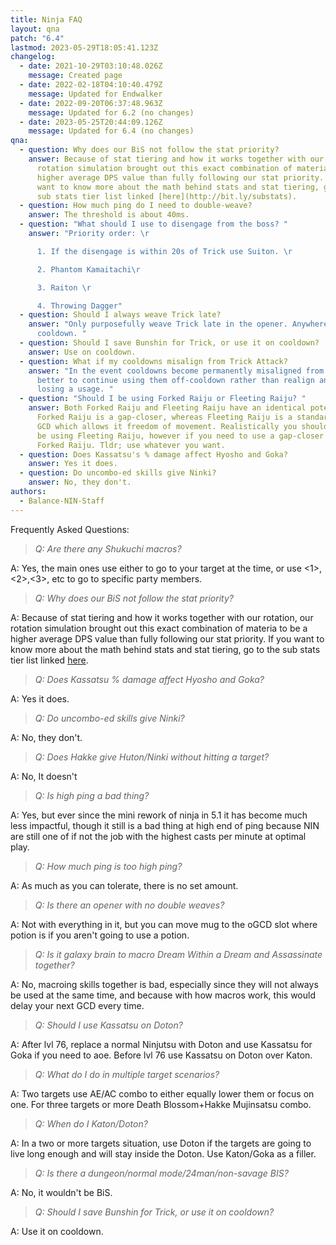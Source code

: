 ```yaml
---
title: Ninja FAQ
layout: qna
patch: "6.4"
lastmod: 2023-05-29T18:05:41.123Z
changelog:
  - date: 2021-10-29T03:10:48.026Z
    message: Created page
  - date: 2022-02-18T04:10:40.479Z
    message: Updated for Endwalker
  - date: 2022-09-20T06:37:48.963Z
    message: Updated for 6.2 (no changes)
  - date: 2023-05-25T20:44:09.126Z
    message: Updated for 6.4 (no changes)
qna:
  - question: Why does our BiS not follow the stat priority?
    answer: Because of stat tiering and how it works together with our rotation, our
      rotation simulation brought out this exact combination of materia to be a
      higher average DPS value than fully following our stat priority. If you
      want to know more about the math behind stats and stat tiering, go to the
      sub stats tier list linked [here](http://bit.ly/substats).
  - question: How much ping do I need to double-weave?
    answer: The threshold is about 40ms.
  - question: "What should I use to disengage from the boss? "
    answer: "Priority order: \r

      1. If the disengage is within 20s of Trick use Suiton. \r

      2. Phantom Kamaitachi\r

      3. Raiton \r

      4. Throwing Dagger"
  - question: Should I always weave Trick late?
    answer: "Only purposefully weave Trick late in the opener. Anywhere else, use on
      cooldown. "
  - question: Should I save Bunshin for Trick, or use it on cooldown?
    answer: Use on cooldown.
  - question: What if my cooldowns misalign from Trick Attack?
    answer: "In the event cooldowns become permanently misaligned from Trick, it is
      better to continue using them off-cooldown rather than realign and risk
      losing a usage. "
  - question: "Should I be using Forked Raiju or Fleeting Raiju? "
    answer: Both Forked Raiju and Fleeting Raiju have an identical potency of 560.
      Forked Raiju is a gap-closer, whereas Fleeting Raiju is a standard melee
      GCD which allows it freedom of movement. Realistically you should always
      be using Fleeting Raiju, however if you need to use a gap-closer then use
      Forked Raiju. Tldr; use whatever you want.
  - question: Does Kassatsu's % damage affect Hyosho and Goka?
    answer: Yes it does.
  - question: Do uncombo-ed skills give Ninki?
    answer: No, they don't.
authors:
  - Balance-NIN-Staff
---
```

Frequently Asked Questions: 

> *Q: Are there any Shukuchi macros?*

A: Yes, the main ones use either <t> to go to your target at the time, or use <1>,<2>,<3>, etc to go to specific party members.

> *Q: Why does our BiS not follow the stat priority?*

A: Because of stat tiering and how it works together with our rotation, our rotation simulation brought out this exact combination of materia to be a higher average DPS value than fully following our stat priority. If you want to know more about the math behind stats and stat tiering, go to the sub stats tier list linked [here](http://bit.ly/substats).

> *Q: Does Kassatsu  % damage affect Hyosho and Goka?*

A: Yes it does.

> *Q: Do uncombo-ed skills give Ninki?*

A: No, they don't.

> *Q: Does Hakke give Huton/Ninki without hitting a target?*

A: No, It doesn't

> *Q: Is high ping a bad thing?*

A: Yes, but ever since the mini rework of ninja in 5.1 it has become much less impactful, though it still is a bad thing at high end of ping because NIN are still one of if not the job with the highest casts per minute at optimal play.

> *Q: How much ping is too high ping?*

A: As much as you can tolerate, there is no set amount.

> *Q: Is there an opener with no double weaves?*

A: Not with everything in it, but you can move mug to the oGCD slot where potion is if you aren't going to use a potion.

> *Q: Is it galaxy brain to macro Dream Within a Dream and Assassinate together?*

A: No, macroing skills together is bad, especially since they will not always be used at the same time, and because with how macros work, this would delay your next GCD every time.

> *Q: Should I use Kassatsu on Doton?*

A: After lvl 76, replace a normal Ninjutsu with Doton and use Kassatsu for Goka if you need to aoe. Before lvl 76 use Kassatsu on Doton over Katon.

> *Q: What do I do in multiple target scenarios?*

A: Two targets use AE/AC combo to either equally lower them or focus on one.
For three targets or more Death Blossom+Hakke Mujinsatsu combo.

> *Q: When do I Katon/Doton?*

A: In a two or more targets situation, use Doton if the targets are going to live long enough and will stay inside the Doton. Use Katon/Goka as a filler.

> *Q: Is there a dungeon/normal mode/24man/non-savage BIS?*

A: No, it wouldn't be BiS.

> *Q: Should I save Bunshin for Trick, or use it on cooldown?*

A: Use it on cooldown.